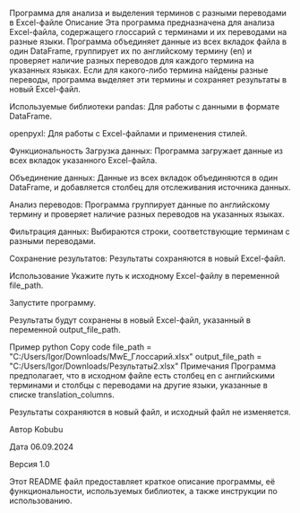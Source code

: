 Программа для анализа и выделения терминов с разными переводами в Excel-файле
Описание
Эта программа предназначена для анализа Excel-файла, содержащего глоссарий с терминами и их переводами на разные языки. Программа объединяет данные из всех вкладок файла в один DataFrame, группирует их по английскому термину (en) и проверяет наличие разных переводов для каждого термина на указанных языках. Если для какого-либо термина найдены разные переводы, программа выделяет эти термины и сохраняет результаты в новый Excel-файл.

Используемые библиотеки
pandas: Для работы с данными в формате DataFrame.

openpyxl: Для работы с Excel-файлами и применения стилей.

Функциональность
Загрузка данных: Программа загружает данные из всех вкладок указанного Excel-файла.

Объединение данных: Данные из всех вкладок объединяются в один DataFrame, и добавляется столбец для отслеживания источника данных.

Анализ переводов: Программа группирует данные по английскому термину и проверяет наличие разных переводов на указанных языках.

Фильтрация данных: Выбираются строки, соответствующие терминам с разными переводами.

Сохранение результатов: Результаты сохраняются в новый Excel-файл.

Использование
Укажите путь к исходному Excel-файлу в переменной file_path.

Запустите программу.

Результаты будут сохранены в новый Excel-файл, указанный в переменной output_file_path.

Пример
python
Copy code
file_path = "C:/Users/Igor/Downloads/MwE_Глоссарий.xlsx"
output_file_path = "C:/Users/Igor/Downloads/Результаты2.xlsx"
Примечания
Программа предполагает, что в исходном файле есть столбец en с английскими терминами и столбцы с переводами на другие языки, указанные в списке translation_columns.

Результаты сохраняются в новый файл, и исходный файл не изменяется.

Автор
Kobubu

Дата
06.09.2024

Версия
1.0

Этот README файл предоставляет краткое описание программы, её функциональности, используемых библиотек, а также инструкции по использованию.
